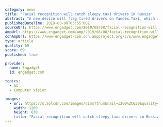 ```yaml
---
category: news
title: "Facial recognition will catch sleepy taxi drivers in Russia"
abstract: "A new device will flag tired drivers on Yandex.Taxi, which is co-owned by Uber. Exhausted Russian taxi drivers may soon be forced to take breaks. Yandex.Taxi, the largest taxi service in the nation, will install devices in all their cars that use facial ..."
publishedDateTime: 2019-08-08T05:55:00Z
sourceUrl: https://www.engadget.com/2019/08/08/facial-recognition-will-catch-sleepy-taxi-drivers-in-russia/
ampUrl: https://www.engadget.com/amp/2019/08/08/facial-recognition-will-catch-sleepy-taxi-drivers-in-russia/
cdnAmpUrl: https://www-engadget-com.cdn.ampproject.org/c/s/www.engadget.com/amp/2019/08/08/facial-recognition-will-catch-sleepy-taxi-drivers-in-russia/
type: article
quality: 69
score: 69
published: true

provider:
  name: Engadget
  id: engadget.com

topics:
  - AI
  - Computer Vision

images:
  - url: https://o.aolcdn.com/images/dims?thumbnail=1200%2C630&quality=80&image_uri=https%3A%2F%2Fo.aolcdn.com%2Fimages%2Fdims%3Fresize%3D2000%252C2000%252Cshrink%26image_uri%3Dhttps%253A%252F%252Fs.yimg.com%252Fos%252Fcreatr-images%252F2019-08%252F87d5cf90-b966-11e9-b77b-49c52ecc39c2%26client%3Da1acac3e1b3290917d92%26signature%3D08a5d675a2831300756b1f51d44a029f687a43a5&client=amp-blogside-v2&signature=abb348cde19c226837023f5e98248e5aa31b0998
    width: 1200
    height: 630
    title: "Facial recognition will catch sleepy taxi drivers in Russia"
---
```

